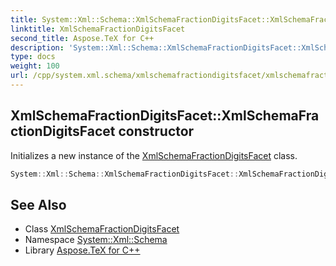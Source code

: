 ```yaml
---
title: System::Xml::Schema::XmlSchemaFractionDigitsFacet::XmlSchemaFractionDigitsFacet constructor
linktitle: XmlSchemaFractionDigitsFacet
second_title: Aspose.TeX for C++
description: 'System::Xml::Schema::XmlSchemaFractionDigitsFacet::XmlSchemaFractionDigitsFacet constructor. Initializes a new instance of the XmlSchemaFractionDigitsFacet class in C++.'
type: docs
weight: 100
url: /cpp/system.xml.schema/xmlschemafractiondigitsfacet/xmlschemafractiondigitsfacet/
---
```

## XmlSchemaFractionDigitsFacet::XmlSchemaFractionDigitsFacet constructor


Initializes a new instance of the [XmlSchemaFractionDigitsFacet](../) class.

```cpp
System::Xml::Schema::XmlSchemaFractionDigitsFacet::XmlSchemaFractionDigitsFacet()
```

## See Also

* Class [XmlSchemaFractionDigitsFacet](../)
* Namespace [System::Xml::Schema](../../)
* Library [Aspose.TeX for C++](../../../)
